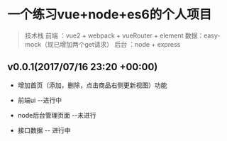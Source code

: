 #  一个练习vue+node+es6的个人项目
  > 技术栈
  > 前端 ：vue2 + webpack + vueRouter + element
  > 数据：easy-mock（现已增加两个get请求）
  > 后台 ：node + express

## v0.0.1(2017/07/16 23:20 +00:00)
  * 增加首页（添加，删除，点击商品右侧更新视图）功能

* 前端ui  --进行中
* node后台管理页面  --未进行
* 接口数据  -- 进行中



